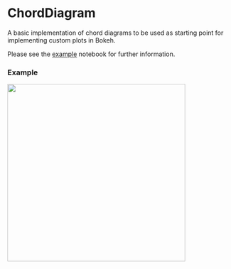 # ChordDiagram


A basic implementation of chord diagrams to be used as starting point for implementing custom plots in Bokeh.

Please see the [example](https://github.com/nberliner/ChordDiagram/blob/master/Chord%20Diagrams%20for%20Bokeh.ipynb) notebook for further information.

### Example
<img src="https://github.com/nberliner/ChordDiagram/blob/master/ChordDiagramExample.png" width="400">
